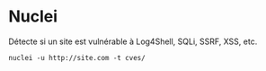 # Nuclei

Détecte si un site est vulnérable à Log4Shell, SQLi, SSRF, XSS, etc.

```
nuclei -u http://site.com -t cves/
```





